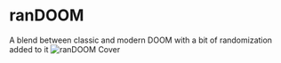 # ranDOOM
A blend between classic and modern DOOM with a bit of randomization added to it
![ranDOOM Cover](https://img.itch.zone/aW1nLzExNzAxNzkxLnBuZw==/original/m9EL2p.png)
